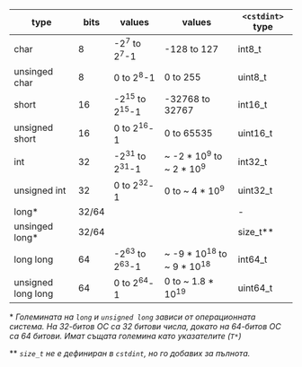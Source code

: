 | type              | bits  | values                                | values                            | `<cstdint>` type  |
|-------------------|-------|---------------------------------------|-----------------------------------|-------------------|
| char              | 8     | -2<sup>7</sup> to 2<sup>7</sup>-1     | -128 to 127                       | int8_t            |
| unsinged char     | 8     | 0 to 2<sup>8</sup>-1                  | 0 to 255                          | uint8_t           |
| short             | 16    | -2<sup>15</sup> to 2<sup>15</sup>-1   | -32768 to 32767                   | int16_t           |
| unsigned short    | 16    | 0 to 2<sup>16</sup>-1                 | 0 to 65535                        | uint16_t          |
| int               | 32    | -2<sup>31</sup> to 2<sup>31</sup>-1   | ~ -2 * 10<sup>9</sup> to ~ 2 * 10<sup>9</sup>   | int32_t       |
| unsigned int      | 32    | 0 to 2<sup>32</sup>-1                 | 0 to ~ 4 * 10<sup>9</sup>         | uint32_t          |
| long\*            | 32/64 |                                       |                                   | -                 |
| unsinged long\*   | 32/64 |                                       |                                   | size_t\*\*         |
| long long         | 64    | -2<sup>63</sup> to 2<sup>63</sup>-1   | ~ -9 * 10<sup>18</sup> to ~ 9 * 10<sup>18</sup> | int64_t       |
| unsigned long long    | 64    | 0 to 2<sup>64</sup>-1             | 0 to ~ 1.8 * 10<sup>19</sup>      | uint64_t         |

\* *Големината на `long` и `unsigned long` зависи от операционната система.
На 32-битов ОС са 32 битови числа, докато на 64-битов ОС са 64 битови.
Имат същата големина като указателите (`Т*`)*

\*\* *`size_t` не е дефиниран в `cstdint`, но го добавих за пълнота.*
